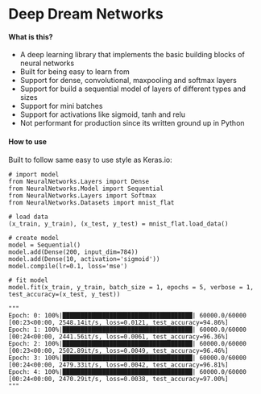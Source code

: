 # Deep Dream Networks 

#### What is this?
- A deep learning library that implements the basic building blocks of neural networks
- Built for being easy to learn from
- Support for dense, convolutional, maxpooling and softmax layers
- Support for build a sequential model of layers of different types and sizes
- Support for mini batches
- Support for activations like sigmoid, tanh and relu
- Not performant for production since its written ground up in Python

#### How to use

Built to follow same easy to use style as Keras.io:

````
# import model
from NeuralNetworks.Layers import Dense
from NeuralNetworks.Model import Sequential
from NeuralNetworks.Layers import Softmax
from NeuralNetworks.Datasets import mnist_flat

# load data
(x_train, y_train), (x_test, y_test) = mnist_flat.load_data()

# create model
model = Sequential()
model.add(Dense(200, input_dim=784))
model.add(Dense(10, activation='sigmoid'))
model.compile(lr=0.1, loss='mse')

# fit model
model.fit(x_train, y_train, batch_size = 1, epochs = 5, verbose = 1, test_accuracy=(x_test, y_test))

"""
Epoch: 0: 100%|████████████████████████████████████| 60000.0/60000 [00:23<00:00, 2548.14it/s, loss=0.0121, test_accuracy=94.86%]
Epoch: 1: 100%|████████████████████████████████████| 60000.0/60000 [00:24<00:00, 2441.56it/s, loss=0.0061, test_accuracy=96.36%]
Epoch: 2: 100%|████████████████████████████████████| 60000.0/60000 [00:23<00:00, 2502.89it/s, loss=0.0049, test_accuracy=96.46%]
Epoch: 3: 100%|████████████████████████████████████| 60000.0/60000 [00:24<00:00, 2479.33it/s, loss=0.0042, test_accuracy=96.81%]
Epoch: 4: 100%|████████████████████████████████████| 60000.0/60000 [00:24<00:00, 2470.29it/s, loss=0.0038, test_accuracy=97.00%]
"""
